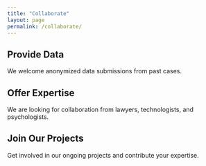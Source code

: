 ```yaml
---
title: "Collaborate"
layout: page
permalink: /collaborate/
---
```

## Provide Data

We welcome anonymized data submissions from past cases.

## Offer Expertise

We are looking for collaboration from lawyers, technologists, and psychologists.

## Join Our Projects

Get involved in our ongoing projects and contribute your expertise.
